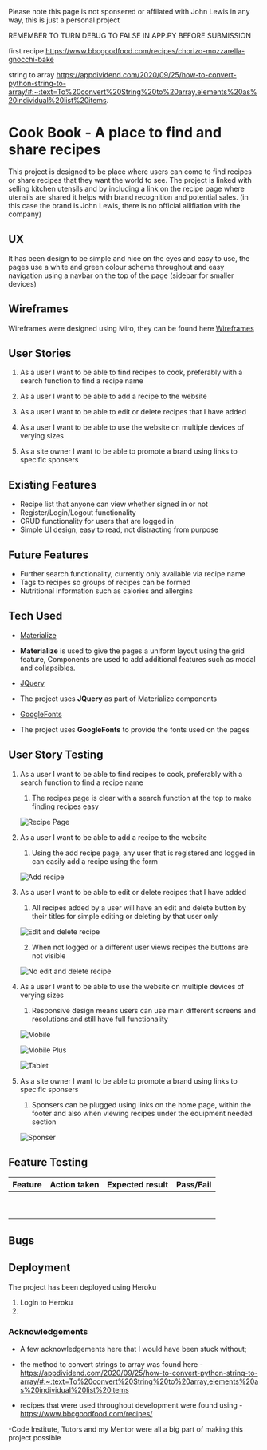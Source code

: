 Please note this page is not sponsered or affilated with John Lewis in any way, this is just a personal project

REMEMBER TO TURN DEBUG TO FALSE IN APP.PY BEFORE SUBMISSION 

first recipe https://www.bbcgoodfood.com/recipes/chorizo-mozzarella-gnocchi-bake

string to array https://appdividend.com/2020/09/25/how-to-convert-python-string-to-array/#:~:text=To%20convert%20String%20to%20array,elements%20as%20individual%20list%20items.

# Cook Book - A place to find and share recipes

This project is designed to be place where users can come to find recipes or share recipes that they want the world to see. The project is linked with selling kitchen utensils and by including a link on the recipe page where utensils are shared it helps with brand recognition and potential sales. (in this case the brand is John Lewis, there is no official allifiation with the company)

## UX

It has been design to be simple and nice on the eyes and easy to use, the pages use a white and green colour scheme throughout and easy navigation using a navbar on the top of the page (sidebar for smaller devices)

## Wireframes

Wireframes were designed using Miro, they can be found here
[Wireframes](https://miro.com/app/board/o9J_lELdMyA=/)

## User Stories

1. As a user I want to be able to find recipes to cook, preferably with a search function to find a recipe name

2. As a user I want to be able to add a recipe to the website

3. As a user I want to be able to edit or delete recipes that I have added

4. As a user I want to be able to use the website on multiple devices of verying sizes

5. As a site owner I want to be able to promote a brand using links to specific sponsers

## Existing Features

- Recipe list that anyone can view whether signed in or not
- Register/Login/Logout functionality
- CRUD functionality for users that are logged in
- Simple UI design, easy to read, not distracting from purpose

## Future Features

- Further search functionality, currently only available via recipe name
- Tags to recipes so groups of recipes can be formed
- Nutritional information such as calories and allergins

## Tech Used

- [Materialize](https://materializecss.com/)
- **Materialize** is used to give the pages a uniform layout using the grid feature, Components are used to add additional features such as modal and collapsibles.

- [JQuery](https://jquery.com)
- The project uses **JQuery** as part of Materialize components

- [GoogleFonts](https://fonts.google.com/)
- The project uses **GoogleFonts** to provide the fonts used on the pages

## User Story Testing

1. As a user I want to be able to find recipes to cook, preferably with a search function to find a recipe name
    1. The recipes page is clear with a search function at the top to make finding recipes easy

    ![Recipe Page](assets/images/readme-images/recipes-search.jpg)

2. As a user I want to be able to add a recipe to the website
    1. Using the add recipe page, any user that is registered and logged in can easily add a recipe using the form

    ![Add recipe](assets/images/readme-images/add-recipe.jpg)

3. As a user I want to be able to edit or delete recipes that I have added
    1. All recipes added by a user will have an edit and delete button by their titles for simple editing or deleting by that user only

    ![Edit and delete recipe](assets/images/readme-images/editanddelete.jpg)

    2. When not logged or a different user views recipes the buttons are not visible

    ![No edit and delete recipe](assets/images/readme-images/nobuttons.jpg)

4. As a user I want to be able to use the website on multiple devices of verying sizes
    1. Responsive design means users can use main different screens and resolutions and still have full functionality

    ![Mobile](assets/images/readme-images/mobile.jpg)

    ![Mobile Plus](assets/images/readme-images/mobileplus.jpg)

    ![Tablet](assets/images/readme-images/tablet.jpg)

5. As a site owner I want to be able to promote a brand using links to specific sponsers
    1. Sponsers can be plugged using links on the home page, within the footer and also when viewing recipes under the equipment needed section

    ![Sponser](assets/images/readme-images/sponser.jpg)

## Feature Testing

| Feature | Action taken  | Expected result | Pass/Fail |
| :--- | :--- | :--- | :--- |    
|  |  |  |  |
|  |  |  |  |
|  |  |  |  |
|  |  |  |  |
|  |  |  |  |
|  |  |  |  |
|  |  |  |  |
|  |  |  |  |
|  |  |  |  |


## Bugs


## Deployment

The project has been deployed using Heroku

1. Login to Heroku
2. 


### Acknowledgements

- A few acknowledgements here that I would have been stuck without;

- the method to convert strings to array was found here - https://appdividend.com/2020/09/25/how-to-convert-python-string-to-array/#:~:text=To%20convert%20String%20to%20array,elements%20as%20individual%20list%20items

- recipes that were used throughout development were found using - https://www.bbcgoodfood.com/recipes/

-Code Institute, Tutors and my Mentor were all a big part of making this project possible
